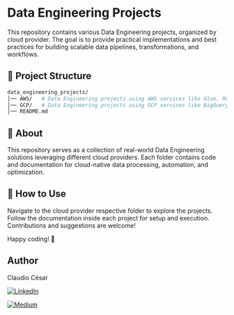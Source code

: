 # Data Engineering Projects
This repository contains various Data Engineering projects, organized by cloud provider. The goal is to provide practical implementations and best practices for building scalable data pipelines, transformations, and workflows.

## 📂 Project Structure
```graphql
data_engineering_projects/
│── AWS/   # Data Engineering projects using AWS services like Glue, Redshift, Lambda, etc.
│── GCP/   # Data Engineering projects using GCP services like BigQuery, Dataflow, Cloud Functions, etc.
│── README.md
```

## 🚀 About
This repository serves as a collection of real-world Data Engineering solutions leveraging different cloud providers. Each folder contains code and documentation for cloud-native data processing, automation, and optimization.

## 📌 How to Use
Navigate to the cloud provider respective folder to explore the projects.
Follow the documentation inside each project for setup and execution.
Contributions and suggestions are welcome!


Happy coding! 🚀

## Author
Claudio César

[![LinkedIn](https://img.shields.io/badge/LinkedIn-Profile-blue?logo=linkedin)](https://www.linkedin.com/in/claudio-c%C3%A9sar-506961164/)

[![Medium](https://img.shields.io/badge/Medium-black?style=flat&logo=medium)](https://medium.com/@claudiofilho22)

